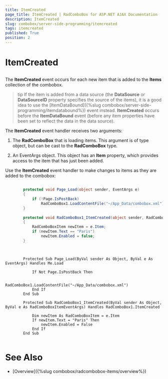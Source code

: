 ```yaml
---
title: ItemCreated
page_title: ItemCreated | RadComboBox for ASP.NET AJAX Documentation
description: ItemCreated
slug: combobox/server-side-programming/itemcreated
tags: itemcreated
published: True
position: 2
---
```


# ItemCreated



## 

The **ItemCreated** event occurs for each new item that is added to the **Items** collection of the combobox.

>tip If the item is added from a data source (the **DataSource** or **DataSourceID** property specifies the source of the items), it is a good idea to use the [ItemDataBound]({%slug combobox/server-side-programming/itemdatabound%}) event instead. **ItemCreated** occurs before the **ItemDataBound** event (before any item properties have been set to reflect the data in the data source).
>


The **ItemCreated** event handler receives two arguments:

1. The **RadComboBox** that is loading items. This argument is of type object, but can be cast to the **RadComboBox** type.

1. An EventArgs object. This object has an **Item** property, which provides access to the item that has just been added.

Use the **ItemCreated** event handler to make changes to items as they are added to the combobox:



````C#
	
	    protected void Page_Load(object sender, EventArgs e) 
	    { 
	        if (!Page.IsPostBack)     
	            RadComboBox1.LoadContentFile("~/App_Data/combobox.xml"); 
	    }
	
	    protected void RadComboBox1_ItemCreated(object sender, RadComboBoxItemEventArgs e) 
	    { 
	        RadComboBoxItem newItem = e.Item; 
	        if (newItem.Text == "Paris")            
	            newItem.Enabled = false; 
	    }
	
````
````VB.NET
	     
	    Protected Sub Page_Load(ByVal sender As Object, ByVal e As EventArgs) Handles Me.Load
	
	        If Not Page.IsPostBack Then
	
	            RadComboBox1.LoadContentFile("~/App_Data/combobox.xml")
	        End If
	    End Sub
	
	    Protected Sub RadComboBox1_ItemCreated(ByVal sender As Object, ByVal e As RadComboBoxItemEventArgs) Handles RadComboBox1.ItemCreated
	
	        Dim newItem As RadComboBoxItem = e.Item
	        If newItem.Text = "Paris" Then
	            newItem.Enabled = False
	        End If
	    End Sub
	
````


# See Also

 * [Overview]({%slug combobox/radcombobox-items/overview%})
